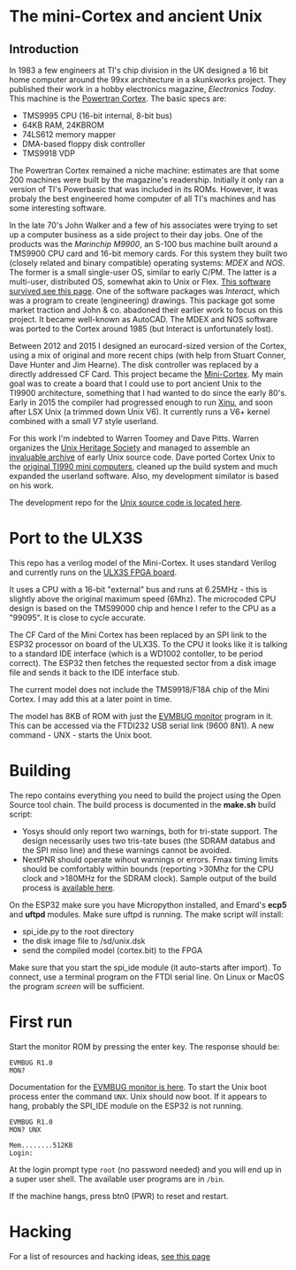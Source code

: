 # The mini-Cortex and ancient Unix

## Introduction

In 1983 a few engineers at TI's chip division in the UK designed a 16 bit home computer around the 99xx architecture in a skunkworks project. They published their work in a hobby electronics magazine, *Electronics Today*. This machine is the [Powertran Cortex](http://www.powertrancortex.com). The basic specs are:
* TMS9995 CPU (16-bit internal, 8-bit bus)
* 64KB RAM, 24KBROM
* 74LS612 memory mapper
* DMA-based floppy disk controller
* TMS9918 VDP

The Powertran Cortex remained a niche machine: estimates are that some 200 machines were built by the magazine's readership. Initially it only ran a version of TI's Powerbasic that was included in its ROMs. However, it was probaly the best engineered home computer of all TI's machines and has some interesting software.

In the late 70's John Walker and a few of his associates were trying to set up a computer business as a side project to their day jobs. One of the products was the *Marinchip M9900*, an S-100 bus machine built around a TMS9900 CPU card and 16-bit memory cards. For this system they built two (closely related and binary compatible) operating systems: *MDEX* and *NOS*. The former is a small single-user OS, similar to early C/PM. The latter is a multi-user, distributed OS, somewhat akin to Unix or Flex. [This software survived,see this page](http://www.powertrancortex.com/documentation.html). One of the software packages was *Interact*, which was a program to create (engineering) drawings. This package got some market traction and John & co. abadoned their earlier work to focus on this project. It became well-known as AutoCAD. The MDEX and NOS software was ported to the Cortex around 1985 (but Interact is unfortunately lost).

Between 2012 and 2015 I designed an eurocard-sized version of the Cortex, using a mix of original and more recent chips (with help from Stuart Conner, Dave Hunter and Jim Hearne). The disk controller was replaced by a directly addressed CF Card. This project became the [Mini-Cortex](http://www.stuartconner.me.uk/mini_cortex/mini_cortex.htm). My main goal was to create a board that I could use to port ancient Unix to the TI9900 architecture, something that I had wanted to do since the early 80's. Early in 2015 the compiler had progressed enough to run [Xinu](https://www.amazon.com/Operating-System-Design-XINU-Approach/dp/0136375391), and soon after LSX Unix (a trimmed down Unix V6). It currently runs a V6+ kernel combined with a small V7 style userland.

For this work I'm indebted to Warren Toomey and Dave Pitts. Warren organizes the [Unix Heritage Society](https://www.tuhs.org) and managed to assemble an [invaluable archive](https://minnie.tuhs.org/cgi-bin/utree.pl) of early Unix source code. Dave ported Cortex Unix to the [original TI990 mini computers](http://www.cozx.com/dpitts/ti990.html), cleaned up the build system and much expanded the userland software. Also, my development similator is based on his work.

The development repo for the [Unix source code is located here](https://www.jslite.net/cgi-bin/9995/timeline).

# Port to the ULX3S

This repo has a verilog model of the Mini-Cortex. It uses standard Verilog and currently runs on the [ULX3S FPGA board](https://www.crowdsupply.com/radiona/ulx3s).

It uses a CPU with a 16-bit "external" bus and runs at 6.25MHz - this is slightly above the original maximum speed (6Mhz). The microcoded CPU design is based on the TMS99000 chip and hence I refer to the CPU as a "99095". It is close to cycle accurate.

The CF Card of the Mini Cortex has been replaced by an SPI link to the ESP32 processor on board of the ULX3S. To the CPU it looks like it is talking to a standard IDE interface (which is a WD1002 contoller, to be period correct). The ESP32 then fetches the requested sector from a disk image file and sends it back to the IDE interface stub.

The current model does not include the TMS9918/F18A chip of the Mini Cortex. I may add this at a later point in time.

The model has 8KB of ROM with just the [EVMBUG monitor]() program in it. This can be accessed via the FTDI232 USB serial link (9600 8N1). A new command - UNX - starts the Unix boot.

# Building

The repo contains everything you need to build the project using the Open Source tool chain. The build process is documented in the **make.sh** build script:
* Yosys should only report two warnings, both for tri-state support. The design necessarily uses two tris-tate buses (the SDRAM databus and the SPI miso line) and these warnings cannot be avoided.
* NextPNR should operate wihout warnings or errors. Fmax timing limits should be comfortably within bounds (reporting >30Mhz for the CPU clock and >180MHz for the SDRAM clock).
Sample output of the build process is [available here](https://gitlab.com/pnru/cortex/-/blob/master/doc/build_report.md).

On the ESP32 make sure you have Micropython installed, and Emard's **ecp5** and **uftpd** modules. Make sure uftpd is running. The make script will install:
* spi_ide.py to the root directory
* the disk image file to /sd/unix.dsk
* send the compiled model (cortex.bit) to the FPGA

Make sure that you start the spi_ide module (it auto-starts after import). To connect, use a terminal program on the FTDI serial line. On Linux or MacOS the program *screen* will be sufficient.

# First run

Start the monitor ROM by pressing the enter key. The response should be:
```
EVMBUG R1.0
MON? 
```
Documentation for the [EVMBUG monitor is here](https://gitlab.com/pnru/cortex/-/blob/master/doc/evmbug.md). To start the Unix boot process enter the command `UNX`. Unix should now boot. If it appears to hang, probably the SPI_IDE module on the ESP32 is not running.
```
EVMBUG R1.0
MON? UNX

Mem........512KB
Login:
```
At the login prompt type `root` (no password needed) and you will end up in a super user shell. The available user programs are in `/bin`.

If the machine hangs, press btn0 (PWR) to reset and restart.

# Hacking

For a list of resources and hacking ideas, [see this page](https://gitlab.com/pnru/cortex/-/blob/master/doc/hacking.md)

